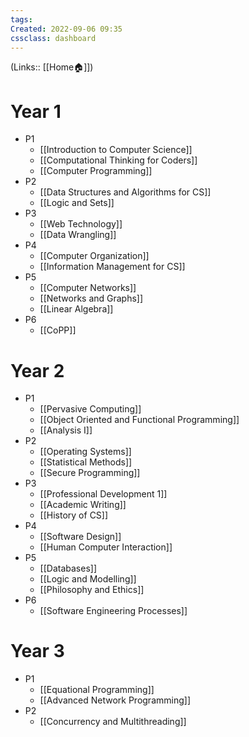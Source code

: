 ```yaml
---
tags: 
Created: 2022-09-06 09:35
cssclass: dashboard
---
```

(Links:: [[Home🏠]])
# Year 1
- P1
	- [[Introduction to Computer Science]]
	- [[Computational Thinking for Coders]]
	- [[Computer Programming]]
- P2
	- [[Data Structures and Algorithms for CS]]
	- [[Logic and Sets]]
- P3 
	- [[Web Technology]]
	- [[Data Wrangling]]
- P4
	- [[Computer Organization]]
	- [[Information Management for CS]]
- P5
	- [[Computer Networks]]
	- [[Networks and Graphs]]
	- [[Linear Algebra]]
- P6
	- [[CoPP]]
# Year 2
- P1
	- [[Pervasive Computing]]
	- [[Object Oriented and Functional Programming]]
	- [[Analysis I]]
- P2
	- [[Operating Systems]]
	- [[Statistical Methods]]
	- [[Secure Programming]]
- P3
	- [[Professional Development 1]]
	- [[Academic Writing]]
	- [[History of CS]]
- P4
	- [[Software Design]]
	- [[Human Computer Interaction]]
- P5
	- [[Databases]]
	- [[Logic and Modelling]]
	- [[Philosophy and Ethics]]
- P6
	- [[Software Engineering Processes]]

# Year 3
- P1
	- [[Equational Programming]]
	- [[Advanced Network Programming]]
- P2
	- [[Concurrency and Multithreading]]